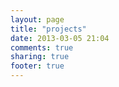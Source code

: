 ```yaml
---
layout: page
title: "projects"
date: 2013-03-05 21:04
comments: true
sharing: true
footer: true
---
```

